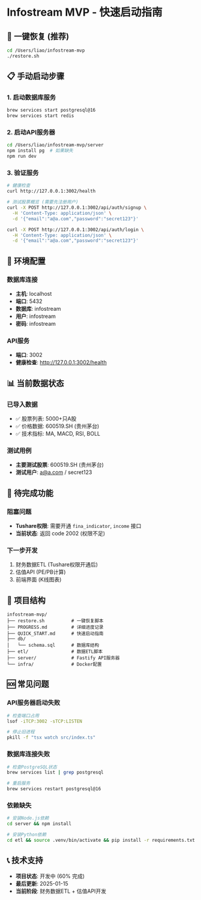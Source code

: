 # Infostream MVP - 快速启动指南

## 🚀 一键恢复 (推荐)

```bash
cd /Users/liao/infostream-mvp
./restore.sh
```

## 📋 手动启动步骤

### 1. 启动数据库服务
```bash
brew services start postgresql@16
brew services start redis
```

### 2. 启动API服务器
```bash
cd /Users/liao/infostream-mvp/server
npm install pg  # 如果缺失
npm run dev
```

### 3. 验证服务
```bash
# 健康检查
curl http://127.0.0.1:3002/health

# 测试股票概览 (需要先注册用户)
curl -X POST http://127.0.0.1:3002/api/auth/signup \
  -H 'Content-Type: application/json' \
  -d '{"email":"a@a.com","password":"secret123"}'

curl -X POST http://127.0.0.1:3002/api/auth/login \
  -H 'Content-Type: application/json' \
  -d '{"email":"a@a.com","password":"secret123"}'
```

## 🔧 环境配置

### 数据库连接
- **主机**: localhost
- **端口**: 5432
- **数据库**: infostream
- **用户**: infostream
- **密码**: infostream

### API服务
- **端口**: 3002
- **健康检查**: http://127.0.0.1:3002/health

## 📊 当前数据状态

### 已导入数据
- ✅ 股票列表: 5000+只A股
- ✅ 价格数据: 600519.SH (贵州茅台)
- ✅ 技术指标: MA, MACD, RSI, BOLL

### 测试用例
- **主要测试股票**: 600519.SH (贵州茅台)
- **测试用户**: a@a.com / secret123

## 🚧 待完成功能

### 阻塞问题
- **Tushare权限**: 需要开通 `fina_indicator`, `income` 接口
- **当前状态**: 返回 code 2002 (权限不足)

### 下一步开发
1. 财务数据ETL (Tushare权限开通后)
2. 估值API (PE/PB计算)
3. 前端界面 (K线图表)

## 📁 项目结构

```
infostream-mvp/
├── restore.sh          # 一键恢复脚本
├── PROGRESS.md         # 详细进度记录
├── QUICK_START.md      # 快速启动指南
├── db/
│   └── schema.sql      # 数据库结构
├── etl/                # 数据ETL脚本
├── server/             # Fastify API服务器
└── infra/              # Docker配置
```

## 🆘 常见问题

### API服务器启动失败
```bash
# 检查端口占用
lsof -iTCP:3002 -sTCP:LISTEN

# 停止旧进程
pkill -f "tsx watch src/index.ts"
```

### 数据库连接失败
```bash
# 检查PostgreSQL状态
brew services list | grep postgresql

# 重启服务
brew services restart postgresql@16
```

### 依赖缺失
```bash
# 安装Node.js依赖
cd server && npm install

# 安装Python依赖
cd etl && source .venv/bin/activate && pip install -r requirements.txt
```

## 📞 技术支持

- **项目状态**: 开发中 (60% 完成)
- **最后更新**: 2025-01-15
- **当前阶段**: 财务数据ETL + 估值API开发

